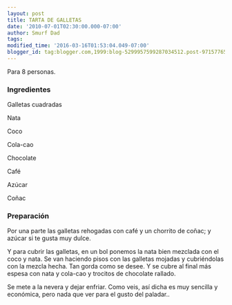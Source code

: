 ```yaml
---
layout: post
title: TARTA DE GALLETAS
date: '2010-07-01T02:30:00.000-07:00'
author: Smurf Dad
tags: 
modified_time: '2016-03-16T01:53:04.049-07:00'
blogger_id: tag:blogger.com,1999:blog-5299957599287034512.post-971577655075511376
---
```


Para 8 personas.

<h3>Ingredientes</h3>

Galletas cuadradas

Nata

Coco

Cola-cao

Chocolate

Café

Azúcar

Coñac

<h3>Preparación</h3>

Por una parte las galletas rehogadas con café y un chorrito de coñac; y azúcar si te gusta muy dulce.

Y para cubrir las galletas, en un bol ponemos la nata bien mezclada con el coco y nata. Se van haciendo pisos con las galletas mojadas y cubriéndolas con la mezcla hecha. Tan gorda como se desee. Y se cubre al final más espesa con nata y cola-cao y trocitos de chocolate rallado.

Se mete a la nevera y dejar enfriar. Como veis, así dicha es muy sencilla y económica, pero nada que ver para el gusto del paladar..

